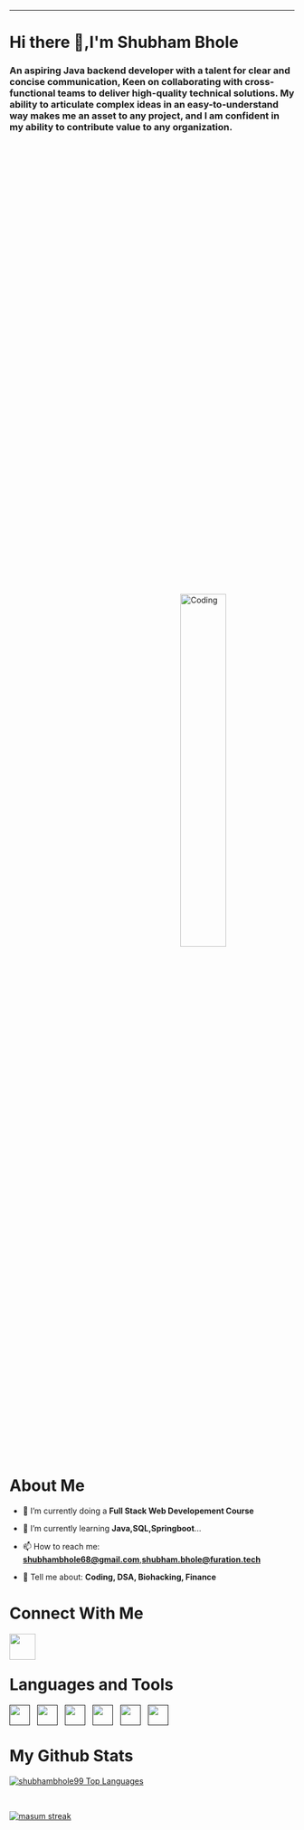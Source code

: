 
<!-- <img alt="Coding" width="1200" src="https://natrixsoftware.com/archive-data/wp-content/media/2021/06/WebDevelopment.gif" /> -->
<!-- https://media.tenor.com/wF5RiCnfj34AAAAC/work-computer.gif -->
<!-- https://i.pinimg.com/originals/2c/2d/6f/2c2d6f89218cdb5c6a345d603484755f.gif -->
<!-- https://images.unsplash.com/photo-1484417894907-623942c8ee29?ixlib=rb-4.0.3&ixid=MnwxMjA3fDB8MHxwaG90by1wYWdlfHx8fGVufDB8fHx8&auto=format&fit=crop&w=1032&q=80 -->
<!-- https://mir-s3-cdn-cf.behance.net/project_modules/disp/fb895727075137.5635f8ee187e2.gif -->
<!-- https://mir-s3-cdn-cf.behance.net/project_modules/disp/b41e1e27075137.5635f8edb514a.gif -->
<!-- https://gifdb.com/images/high/animated-working-computer-mcf5woa92v8rxgim.gif -->
<!-- https://cdn.dribbble.com/users/806947/screenshots/4698193/drink_coffee-resize.gif -->

***
<!------------------Banner Section----------------->




# Hi there 👋,I'm Shubham Bhole

### An aspiring Java backend developer with a talent for clear and concise communication, Keen on collaborating with cross-functional teams to deliver high-quality technical solutions. My ability to articulate complex ideas in an easy-to-understand way makes me an asset to any project, and I am confident in my ability to contribute value to any organization.
<!-- <br/> -->

<img  align="right" style="margin-top:800px;padding-left:800px" alt="Coding" width="40%"  src="https://media.tenor.com/wF5RiCnfj34AAAAC/work-computer.gif" border-radius="500%"/>

 
# About Me
 - 🔭 I’m currently doing a **Full Stack Web Developement Course**

 - 🌱 I’m currently learning **Java,SQL,Springboot**...

 - 📫 How to reach me: **shubhambhole68@gmail.com**,**shubham.bhole@furation.tech**

 - 💬 Tell me about: **Coding, DSA, Biohacking, Finance**

# Connect With Me
[<a href="https://www.linkedin.com/in/shubham-bhole-b45497157/"><img align="left" width="46px" src="https://www.vectorlogo.zone/logos/linkedin/linkedin-tile.svg" style="padding-right:10px;"/><a/>]()
<!-- [<a href="shubhambhole68@gmail.com"><img align="left"  width="26px" src="https://www.vectorlogo.zone/logos/gmail/gmail-icon.svg" style="padding-right:10px;" /><a/>]() -->

<br/>
<br/>
 
<!--  Order:Html css javascript java sql mysql spring 
 github slack project discord -->

# Languages and Tools
[<img align="left"  width="36px" src="https://cdn.jsdelivr.net/gh/devicons/devicon/icons/vscode/vscode-original.svg" style="padding-right:10px;" />]()
[<img align="left" width="36px" src="https://cdn.jsdelivr.net/gh/devicons/devicon/icons/html5/html5-original.svg" style="padding-right:10px;" />]()
[<img align="left" width="36px" src="https://cdn.jsdelivr.net/gh/devicons/devicon/icons/css3/css3-original.svg" style="padding-right:10px;" />]()
[<img align="left" width="36px" src="https://cdn.jsdelivr.net/gh/devicons/devicon/icons/javascript/javascript-original.svg" style="padding-right:10px;" />]()
[<img align="left" width="36px" src="https://cdn.jsdelivr.net/gh/devicons/devicon/icons/mysql/mysql-original.svg" style="padding-right:10px;" />]()
[<img align="left" width="36px" src="https://www.vectorlogo.zone/logos/java/java-icon.svg" style="padding-right:10px;" />]()



<br />
<br />



# My Github Stats 


   <p align="left">      
  <a href="https://github.com/shubhambhole99/github-readme-stats"><img alt="shubhambhole99 Top Languages" src="https://github-readme-stats.vercel.app/api/top-langs/?username=shubhambhole99&langs_count=8&count_private=true&layout=compact&theme=react&hide_border=true&bg_color=0D1117" /></a>
      </p>      
     <br/>
   <p align="left">
    <a href="https://github.com/shubhambhole99/github-readme-streak-stats">
        <img title="🔥 Get streak stats for your profile at git.io/streak-stats" alt="masum streak" src="https://github-readme-streak-stats.herokuapp.com/?user=shubhambhole99&hide_border=true&theme=react&hide_border=true&bg_color=0D1117"/>
    </a>
</p>
 






<!--
**shubhambhole99/shubhambhole99** is a ✨ _special_ ✨ repository because its `README.md` (this file) appears on your GitHub profile.

Here are some ideas to get you started:

### 🔭 I’m currently working on ...
- 🌱 I’m currently learning ...
- 👯 I’m looking to collaborate on ...
- 🤔 I’m looking for help with ...
- 💬 Ask me about ...
- 📫 How to reach me: ...
- 😄 Pronouns: ...
- ⚡ Fun fact: ...
-->
